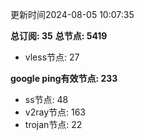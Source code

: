 更新时间2024-08-05 10:07:35

**总订阅: 35**
**总节点: 5419**
- vless节点: 27

**google ping有效节点: 233**
- ss节点: 48
- v2ray节点: 163
- trojan节点: 22
